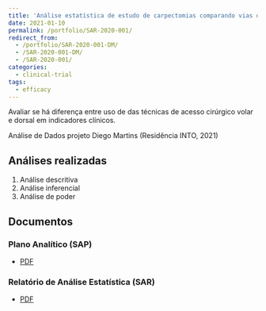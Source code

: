 ```yaml
---
title: 'Análise estatística de estudo de carpectomias comparando vias de acesso dorsal e volar'
date: 2021-01-10
permalink: /portfolio/SAR-2020-001/
redirect_from:
  - /portfolio/SAR-2020-001-DM/
  - /SAR-2020-001-DM/
  - /SAR-2020-001/
categories:
  - clinical-trial
tags:
  - efficacy
---
```


Avaliar se há diferença entre uso de das técnicas de acesso cirúrgico volar e dorsal em indicadores clínicos.

Análise de Dados projeto Diego Martins (Residência INTO, 2021)

## Análises realizadas

1. Análise descritiva
1. Análise inferencial
1. Análise de poder

## Documentos

### Plano Analítico (SAP)

- [PDF][sap]

### Relatório de Análise Estatística (SAR)

- [PDF][sar]

<!-- --- -->

[sap]: /files/SAP-2020-001-DM-v01.pdf

[sar]: /files/SAR-2020-001-DM-v01.pdf
